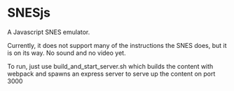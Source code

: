 # SNESjs
A Javascript SNES emulator.

Currently, it does not support many of the instructions the SNES does, but it is on its way.  No sound and no video yet.

To run, just use build_and_start_server.sh which builds the content with webpack and spawns an express server to serve up the content on port 3000
